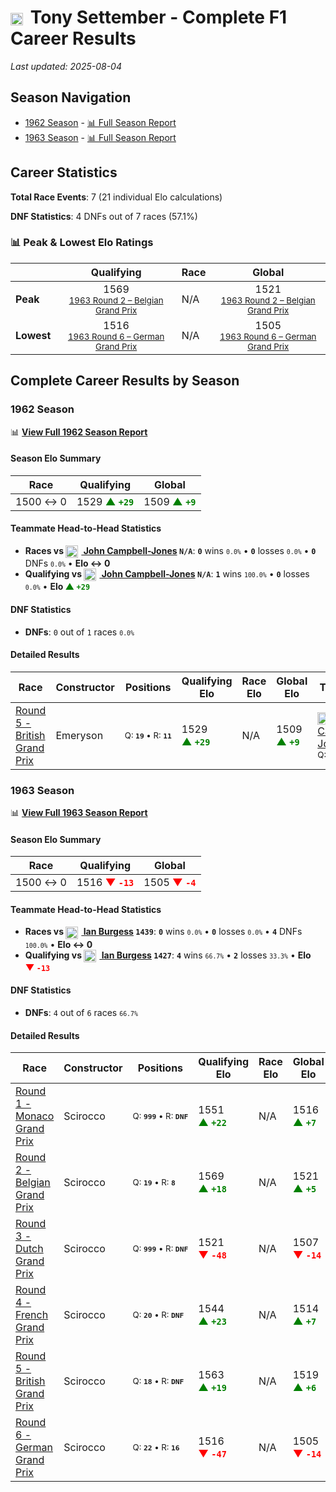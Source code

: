 # <img src="https://upload.wikimedia.org/wikipedia/commons/a/a4/Flag_of_the_United_States.svg" alt="United States" width="20" height="auto" style="vertical-align: middle; margin-right: 5px;" onerror="this.outerHTML='🇺🇸'; this.style.marginRight='5px';"/> Tony Settember - Complete F1 Career Results

*Last updated: 2025-08-04*

## Season Navigation

- [1962 Season](#1962-season) - [📊 Full Season Report](../seasons/1962-season-report)
- [1963 Season](#1963-season) - [📊 Full Season Report](../seasons/1963-season-report)

## Career Statistics

**Total Race Events**: 7 (21 individual Elo calculations)

**DNF Statistics**: 4 DNFs out of 7 races (57.1%)

### 📊 Peak & Lowest Elo Ratings

| &nbsp; | Qualifying | Race | Global |
|-------|------------|------|--------|
| **Peak** | <center> 1569 <br/><small> [1963 Round 2 – Belgian Grand Prix](../seasons/1963-season-report#round-2-belgian-grand-prix) </small></center> | N/A | <center> 1521  <br/><small> [1963 Round 2 – Belgian Grand Prix](../seasons/1963-season-report#round-2-belgian-grand-prix) </small></center> |
| **Lowest** | <center> 1516 <br/><small> [1963 Round 6 – German Grand Prix](../seasons/1963-season-report#round-6-german-grand-prix) </small></center> | N/A | <center> 1505 <br/><small> [1963 Round 6 – German Grand Prix](../seasons/1963-season-report#round-6-german-grand-prix) </small></center> |


## Complete Career Results by Season

### 1962 Season

📊 **[View Full 1962 Season Report](../seasons/1962-season-report)**

#### Season Elo Summary

| Race | Qualifying | Global |
|------|------------|--------|
| 1500 ↔ 0 | 1529 **<span style="color: green;">▲&nbsp;`+29`</span>** | 1509 **<span style="color: green;">▲&nbsp;`+9`</span>** |

#### Teammate Head-to-Head Statistics

- **Races vs [<img src="https://upload.wikimedia.org/wikipedia/commons/thumb/8/83/Flag_of_the_United_Kingdom_%283-5%29.svg/512px-Flag_of_the_United_Kingdom_%283-5%29.svg.png?20250726143817" alt="United Kingdom" width="20" height="auto" style="vertical-align: middle; margin-right: 5px;" onerror="this.outerHTML='🇬🇧'; this.style.marginRight='5px';"/> John Campbell-Jones](john-campbell-jones) `N/A`**: **`0`** wins <small>`0.0%`</small> • **`0`** losses <small>`0.0%`</small> • **`0`** DNFs <small>`0.0%`</small> • **Elo ↔ 0**
- **Qualifying vs [<img src="https://upload.wikimedia.org/wikipedia/commons/thumb/8/83/Flag_of_the_United_Kingdom_%283-5%29.svg/512px-Flag_of_the_United_Kingdom_%283-5%29.svg.png?20250726143817" alt="United Kingdom" width="20" height="auto" style="vertical-align: middle; margin-right: 5px;" onerror="this.outerHTML='🇬🇧'; this.style.marginRight='5px';"/> John Campbell-Jones](john-campbell-jones) `N/A`**: **`1`** wins <small>`100.0%`</small> • **`0`** losses <small>`0.0%`</small> • **Elo <span style="color: green;">▲&nbsp;`+29`</span>**

#### DNF Statistics

- **DNFs**: `0` out of `1` races <small>`0.0%`</small>

#### Detailed Results

| Race | Constructor | Positions | Qualifying Elo | Race Elo | Global Elo | Teammate |
|------|-------------|-----------|----------------|----------|------------|----------|
| [Round 5 - British Grand Prix](../seasons/1962-season-report#round-5-british-grand-prix) | Emeryson | <small>Q:&nbsp;**`19`**&nbsp;•&nbsp;R:&nbsp;**`11`**</small> | 1529 **<span style="color: green;">▲&nbsp;`+29`</span>** | N/A | 1509 **<span style="color: green;">▲&nbsp;`+9`</span>** | [<img src="https://upload.wikimedia.org/wikipedia/commons/thumb/8/83/Flag_of_the_United_Kingdom_%283-5%29.svg/512px-Flag_of_the_United_Kingdom_%283-5%29.svg.png?20250726143817" alt="United Kingdom" width="20" height="auto" style="vertical-align: middle; margin-right: 5px;" onerror="this.outerHTML='🇬🇧'; this.style.marginRight='5px';"/> John Campbell-Jones](john-campbell-jones)<br/><small>Q:&nbsp;**`N/A`**&nbsp;•&nbsp;R:&nbsp;**`N/A`**</small> |

### 1963 Season

📊 **[View Full 1963 Season Report](../seasons/1963-season-report)**

#### Season Elo Summary

| Race | Qualifying | Global |
|------|------------|--------|
| 1500 ↔ 0 | 1516 **<span style="color: red;">▼&nbsp;`-13`</span>** | 1505 **<span style="color: red;">▼&nbsp;`-4`</span>** |

#### Teammate Head-to-Head Statistics

- **Races vs [<img src="https://upload.wikimedia.org/wikipedia/commons/thumb/8/83/Flag_of_the_United_Kingdom_%283-5%29.svg/512px-Flag_of_the_United_Kingdom_%283-5%29.svg.png?20250726143817" alt="United Kingdom" width="20" height="auto" style="vertical-align: middle; margin-right: 5px;" onerror="this.outerHTML='🇬🇧'; this.style.marginRight='5px';"/> Ian Burgess](ian-burgess) `1439`**: **`0`** wins <small>`0.0%`</small> • **`0`** losses <small>`0.0%`</small> • **`4`** DNFs <small>`100.0%`</small> • **Elo ↔ 0**
- **Qualifying vs [<img src="https://upload.wikimedia.org/wikipedia/commons/thumb/8/83/Flag_of_the_United_Kingdom_%283-5%29.svg/512px-Flag_of_the_United_Kingdom_%283-5%29.svg.png?20250726143817" alt="United Kingdom" width="20" height="auto" style="vertical-align: middle; margin-right: 5px;" onerror="this.outerHTML='🇬🇧'; this.style.marginRight='5px';"/> Ian Burgess](ian-burgess) `1427`**: **`4`** wins <small>`66.7%`</small> • **`2`** losses <small>`33.3%`</small> • **Elo <span style="color: red;">▼&nbsp;`-13`</span>**

#### DNF Statistics

- **DNFs**: `4` out of `6` races <small>`66.7%`</small>

#### Detailed Results

| Race | Constructor | Positions | Qualifying Elo | Race Elo | Global Elo | Teammate |
|------|-------------|-----------|----------------|----------|------------|----------|
| [Round 1 - Monaco Grand Prix](../seasons/1963-season-report#round-1-monaco-grand-prix) | Scirocco | <small>Q:&nbsp;**`999`**&nbsp;•&nbsp;R:&nbsp;**`DNF`**</small> | 1551 **<span style="color: green;">▲&nbsp;`+22`</span>** | N/A | 1516 **<span style="color: green;">▲&nbsp;`+7`</span>** | [<img src="https://upload.wikimedia.org/wikipedia/commons/thumb/8/83/Flag_of_the_United_Kingdom_%283-5%29.svg/512px-Flag_of_the_United_Kingdom_%283-5%29.svg.png?20250726143817" alt="United Kingdom" width="20" height="auto" style="vertical-align: middle; margin-right: 5px;" onerror="this.outerHTML='🇬🇧'; this.style.marginRight='5px';"/> Ian Burgess](ian-burgess)<br/><small>Q:&nbsp;**`999`**&nbsp;•&nbsp;R:&nbsp;**`DNF`**</small> |
| [Round 2 - Belgian Grand Prix](../seasons/1963-season-report#round-2-belgian-grand-prix) | Scirocco | <small>Q:&nbsp;**`19`**&nbsp;•&nbsp;R:&nbsp;**`8`**</small> | 1569 **<span style="color: green;">▲&nbsp;`+18`</span>** | N/A | 1521 **<span style="color: green;">▲&nbsp;`+5`</span>** | [<img src="https://upload.wikimedia.org/wikipedia/commons/thumb/8/83/Flag_of_the_United_Kingdom_%283-5%29.svg/512px-Flag_of_the_United_Kingdom_%283-5%29.svg.png?20250726143817" alt="United Kingdom" width="20" height="auto" style="vertical-align: middle; margin-right: 5px;" onerror="this.outerHTML='🇬🇧'; this.style.marginRight='5px';"/> Ian Burgess](ian-burgess)<br/><small>Q:&nbsp;**`999`**&nbsp;•&nbsp;R:&nbsp;**`DNF`**</small> |
| [Round 3 - Dutch Grand Prix](../seasons/1963-season-report#round-3-dutch-grand-prix) | Scirocco | <small>Q:&nbsp;**`999`**&nbsp;•&nbsp;R:&nbsp;**`DNF`**</small> | 1521 **<span style="color: red;">▼&nbsp;`-48`</span>** | N/A | 1507 **<span style="color: red;">▼&nbsp;`-14`</span>** | [<img src="https://upload.wikimedia.org/wikipedia/commons/thumb/8/83/Flag_of_the_United_Kingdom_%283-5%29.svg/512px-Flag_of_the_United_Kingdom_%283-5%29.svg.png?20250726143817" alt="United Kingdom" width="20" height="auto" style="vertical-align: middle; margin-right: 5px;" onerror="this.outerHTML='🇬🇧'; this.style.marginRight='5px';"/> Ian Burgess](ian-burgess)<br/><small>Q:&nbsp;**`999`**&nbsp;•&nbsp;R:&nbsp;**`DNF`**</small> |
| [Round 4 - French Grand Prix](../seasons/1963-season-report#round-4-french-grand-prix) | Scirocco | <small>Q:&nbsp;**`20`**&nbsp;•&nbsp;R:&nbsp;**`DNF`**</small> | 1544 **<span style="color: green;">▲&nbsp;`+23`</span>** | N/A | 1514 **<span style="color: green;">▲&nbsp;`+7`</span>** | [<img src="https://upload.wikimedia.org/wikipedia/commons/thumb/8/83/Flag_of_the_United_Kingdom_%283-5%29.svg/512px-Flag_of_the_United_Kingdom_%283-5%29.svg.png?20250726143817" alt="United Kingdom" width="20" height="auto" style="vertical-align: middle; margin-right: 5px;" onerror="this.outerHTML='🇬🇧'; this.style.marginRight='5px';"/> Ian Burgess](ian-burgess)<br/><small>Q:&nbsp;**`999`**&nbsp;•&nbsp;R:&nbsp;**`DNF`**</small> |
| [Round 5 - British Grand Prix](../seasons/1963-season-report#round-5-british-grand-prix) | Scirocco | <small>Q:&nbsp;**`18`**&nbsp;•&nbsp;R:&nbsp;**`DNF`**</small> | 1563 **<span style="color: green;">▲&nbsp;`+19`</span>** | N/A | 1519 **<span style="color: green;">▲&nbsp;`+6`</span>** | [<img src="https://upload.wikimedia.org/wikipedia/commons/thumb/8/83/Flag_of_the_United_Kingdom_%283-5%29.svg/512px-Flag_of_the_United_Kingdom_%283-5%29.svg.png?20250726143817" alt="United Kingdom" width="20" height="auto" style="vertical-align: middle; margin-right: 5px;" onerror="this.outerHTML='🇬🇧'; this.style.marginRight='5px';"/> Ian Burgess](ian-burgess)<br/><small>Q:&nbsp;**`20`**&nbsp;•&nbsp;R:&nbsp;**`DNF`**</small> |
| [Round 6 - German Grand Prix](../seasons/1963-season-report#round-6-german-grand-prix) | Scirocco | <small>Q:&nbsp;**`22`**&nbsp;•&nbsp;R:&nbsp;**`16`**</small> | 1516 **<span style="color: red;">▼&nbsp;`-47`</span>** | N/A | 1505 **<span style="color: red;">▼&nbsp;`-14`</span>** | [<img src="https://upload.wikimedia.org/wikipedia/commons/thumb/8/83/Flag_of_the_United_Kingdom_%283-5%29.svg/512px-Flag_of_the_United_Kingdom_%283-5%29.svg.png?20250726143817" alt="United Kingdom" width="20" height="auto" style="vertical-align: middle; margin-right: 5px;" onerror="this.outerHTML='🇬🇧'; this.style.marginRight='5px';"/> Ian Burgess](ian-burgess)<br/><small>Q:&nbsp;**`19`**&nbsp;•&nbsp;R:&nbsp;**`DNF`**</small> |

